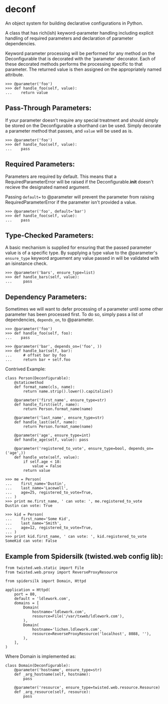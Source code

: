 deconf
======

An object system for building declarative configurations in Python.

A class that has rich(ish) keyword-parameter handling including explicit
handling of required parameters and declaration of parameter dependencies.

Keyword parameter processing will be performed for any method on the
Deconfigurable that is decorated with the 'parameter' decorator. Each of these
decorated methods performs the processing specific to that parameter. The 
returned value is then assigned on the appropriately named attribute.


    >>> @parameter('foo')
    >>> def handle_foo(self, value):
    ...    return value


Pass-Through Parameters:
------------------------

If your parameter doesn't require any special treatment and should simply
be stored on the Deconfigurable a shorthand can be used. Simply decorate 
a parameter method that passes, and `value` will be used as is.


    >>> @parameter('foo')
    >>> def handle_foo(self, value):
    ...    pass


Required Parameters:
--------------------

Parameters are required by default. This means that a RequiredParameterError
will be raised if the Deconfigurable.__init__ doesn't recieve the designated
named argument. 

Passing `default=` to @parameter will prevent the parameter from
raising RequiredParameterError if the parameter isn't provided a value.


    >>> @parameter('foo', default='bar')
    >>> def handle_foo(self, value):
    ...    pass


Type-Checked Parameters:
------------------------

A basic mechanism is supplied for ensuring that the passed parameter value
is of a specific type. By supplying a type value to the @parameter's
`ensure_type` keyword arguement any value passed in will be validated with
an isinstance check.


    >>> @parameter('bars', ensure_type=list)
    >>> def handle_bars(self, value):
    ...     pass


Dependency Parameters:
----------------------
   
Sometimes we will want to defer processing of a parameter until some other
parameter has been processed first. To do so, simply pass a list of
dependencies, `depends_on`, to @parameter.


    >>> @parameter('foo')
    >>> def handle_foo(self, foo):
    ...    pass

    >>> @parameter('bar', depends_on=('foo', ))
    >>> def handle_bar(self, bar):
    ...     # offset bar by foo
    ...     return bar + self.foo 


Contrived Example:

    class Person(Deconfigurable):
        @staticmethod
        def format_name(cls, name):
            return name.strip().lower().capitalize()

        @parameter('first_name', ensure_type=str)
        def handle_first(self, name): 
            return Person.format_name(name)

        @parameter('last_name', ensure_type=str)
        def handle_last(self, name):
            return Person.format_name(name)

        @parameter('age', ensure_type=int)
        def handle_age(self, value): pass

        @parameter('registered_to_vote', ensure_type=bool, depends_on=('age',))
        def handle_vote(self, value):
            if self.age < 18:
                value = False
            return value

    >>> me = Person(
    ...    first_name='Dustin',
    ...    last_name='Lacewell',
    ...    age=25, registered_to_vote=True,
    ... )
    >>> print me.first_name, ' can vote: ', me.registered_to_vote
    Dustin can vote: True

    >>> kid = Person(
    ...    first_name='Some Kid',
    ...    last_name='Smith',
    ...    age=12, registered_to_vote=True,
    ... )
    >>> print kid.first_name, ' can vote: ', kid.registered_to_vote
    SomeKid can vote: False



Example from Spidersilk (twisted.web config lib):
-------

    from twisted.web.static import File
    from twisted.web.proxy import ReverseProxyResource

    from spidersilk import Domain, Httpd

    application = Httpd(
        port = 80,
        default = 'ldlework.com',
        domains = [
            Domain(
                hostname='ldlework.com',
                resource=File('/var/txweb/ldlework.com'),
            ),
            Domain(
                hostname='lichen.ldlework.com',
                resource=ReverseProxyResource('localhost', 8088, ''),
            ),
        ],
    )


Where Domain is implemented as:

    class Domain(Deconfigurable):
        @parameter('hostname', ensure_type=str)
        def _arg_hostname(self, hostname):
            pass

        @parameter('resource', ensure_type=twisted.web.resource.Resource)
        def _arg_resource(self, resource):
            pass


